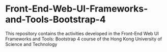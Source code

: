 # Front-End-Web-UI-Frameworks-and-Tools-Bootstrap-4
This repository contains the activities developed in the Front-End Web UI Frameworks and Tools: Bootstrap 4 course of the Hong Kong University of Science and Technology
